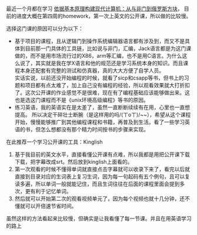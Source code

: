 最近一个月都在学习 [依据基本原理构建现代计算机：从与非门到俄罗斯方块](https://www.coursera.org/learn/build-a-computer/home/welcome)， 目前的进度大概在第四周的homework，第一次上英文的公开课，所以做的比较慢。

选择这门课的原因可以分为以下：
* 基于项目的课程，且从逻辑门到操作系统编辑器语言都有涉及到，而又不是具体到目前那一门具体的工具链，比如说与非门，汇编，Jack语言都是为这门课做的，而不是用市场流行过的X86，arm等汇编，也不是用C语言。为什么这么说了，其实就是我在学X语言和他的规范还是学习系统本身的知识。而且课程本身还配套有完整的测试和仿真器，真的大大方便了自学人员。<br>
实话实说，以前还没开始编程的时候，就看了sicp和csapp等书，但书上的习题和项目都有点太难了，加上自己没有编程的经验，所以观看效果就大打折扣了。这次公开课的作业感觉不是很难，现在有了编程基础应该能够做出来。这也是选这门课程而不是《unix环境高级编程》等书的原因。
* 练习英语，我的英语实在是太差了，虽然一直断断续续有在用，心里也一直想提高。
所以决定干碎壮士断腕（是这样用的吗/(ㄒoㄒ)/~~），希望从这个课程开始，慢慢能够推广到其他编程课程和书籍，再普及到生活。看了一些学习英语的书，但怎么想都没有那个精力时间按书的步骤来实现。


在此推荐一个学习公开课的工具：Kinglish
1. 基于我目前的英文水平，直接看懂公开课有点难，所以我都是用把公开课下载下载，把字幕改成srt。然后放到kinglish上面看的。
2. 第一次观看的时候不懂得单词就直接点击字幕就可以收录下来了，看完以后就直接到目录对应的生词表上复习生词，因为每一句起码有五个例句，且可以复读多遍，所以单词一般就能记住，而且生词往往在后面的课程里面会提到多次，更有利于记忆单词。
3. 然后就可以开始第二次的观看视频单元了，因为每个视频也就十几分钟，还不懂就可以开倍速节省时间。

虽然这样的方法看起来比较慢，但确实是让我看懂了每一节课。并且在用英语学习的路上
